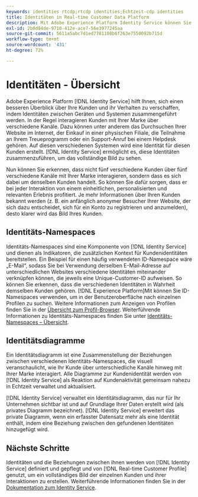 ```yaml
---
keywords: identities rtcdp;rtcdp identities;Echtzeit-cdp identities
title: Identitäten in Real-time Customer Data Platform
description: Mit Adobe Experience Platform Identity Service können Sie sich einen genaueren Überblick über Kunden und ihr Verhalten verschaffen, indem Sie Identitäten über Geräte und Systeme hinweg zusammenführen.
exl-id: 2b0d84de-9710-412e-ace7-56e3977245aa
source-git-commit: 5611a5abc7d1ed7781108b6f263e7550092b715d
workflow-type: tm+mt
source-wordcount: '431'
ht-degree: 72%

---
```


# Identitäten - Übersicht

Adobe Experience Platform [!DNL Identity Service] hilft Ihnen, sich einen besseren Überblick über Ihre Kunden und ihr Verhalten zu verschaffen, indem Identitäten zwischen Geräten und Systemen zusammengeführt werden. In der Regel interagieren Kunden mit Ihrer Marke über verschiedene Kanäle. Dazu können unter anderem das Durchsuchen Ihrer Website im Internet, der Einkauf in einer physischen Filiale, die Teilnahme an Ihrem Treueprogramm oder ein Support-Anruf bei einem Helpdesk gehören. Auf diesen verschiedenen Systemen wird eine Identität für diesen Kunden erstellt. [!DNL Identity Service] ermöglicht es, diese Identitäten zusammenzuführen, um das vollständige Bild zu sehen.

Nun können Sie erkennen, dass nicht fünf verschiedene Kunden über fünf verschiedene Kanäle mit Ihrer Marke interagieren, sondern dass es sich dabei um denselben Kunden handelt. So können Sie dafür sorgen, dass er bei jeder Interaktion von einem einheitlichen, personalisierten und relevanten Erlebnis profitiert. Je mehr Informationen über Ihren Kunden bekannt werden (z. B. ein anfänglich anonymer Besucher Ihrer Website, der sich dazu entscheidet, sich für ein Konto zu registrieren und anzumelden), desto klarer wird das Bild Ihres Kunden.

## Identitäts-Namespaces

Identitäts-Namespaces sind eine Komponente von [!DNL Identity Service] und dienen als Indikatoren, die zusätzlichen Kontext für Kundenidentitäten bereitstellen. Ein Beispiel für einen häufig verwendeten ID-Namespace wäre „E-Mail“, sodass Sie bei Verwendung derselben E-Mail-Adresse auf unterschiedlichen Websites verschiedene Identitäten miteinander verknüpfen können, die jeweils eine Unique-Customer-ID aufweisen. So können Sie erkennen, dass die verschiedenen Identitäten in Wahrheit demselben Kunden gehören. [!DNL Experience Platform]Mit können Sie ID-Namespaces verwenden, um in der Benutzeroberfläche nach einzelnen Profilen zu suchen. Weitere Informationen zum Anzeigen von Profilen finden Sie in der [Übersicht zum Profil-Browser](profile-browse.md). Weiterführende Informationen zu Identitäts-Namespaces finden Sie unter [Identitäts-Namespaces – Übersicht](../../identity-service/namespaces.md).

## Identitätsdiagramme

Ein Identitätsdiagramm ist eine Zusammenstellung der Beziehungen zwischen verschiedenen Identitäts-Namespaces, die visuell veranschaulicht, wie Ihr Kunde über unterschiedliche Kanäle hinweg mit Ihrer Marke interagiert. Alle Diagramme zur Kundenidentität werden von [!DNL Identity Service] als Reaktion auf Kundenaktivität gemeinsam nahezu in Echtzeit verwaltet und aktualisiert.

[!DNL Identity Service] verwaltet ein Identitätsdiagramm, das nur für Ihr Unternehmen sichtbar ist und auf Grundlage Ihrer Daten erstellt wird (als privates Diagramm bezeichnet). [!DNL Identity Service] erweitert das private Diagramm, wenn ein erfasster Datensatz mehr als eine Identität enthält, indem eine Beziehung zwischen den gefundenen Identitäten hinzugefügt wird.

## Nächste Schritte

Identitäten und die Beziehungen zwischen ihnen werden von [!DNL Identity Service] definiert und gepflegt und von [!DNL Real-time Customer Profile] genutzt, um ein vollständiges Bild der einzelnen Kunden und ihrer Interaktionen zu erstellen. Weiterführende Informationen finden Sie in der [Dokumentation zum Identity Service](../../identity-service/home.md).
